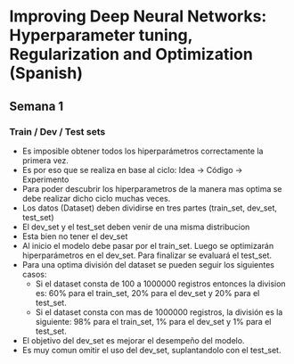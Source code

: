# Improving Deep Neural Networks: Hyperparameter tuning, Regularization and Optimization (Spanish)
## Semana 1
### Train / Dev / Test sets
* Es imposible obtener todos los hiperparámetros correctamente la primera vez.
* Es por eso que se realiza en base al ciclo: Idea -> Código -> Experimento
* Para poder descubrir los hiperparametros de la manera mas optima se debe realizar dicho ciclo muchas veces.
* Los datos (Dataset) deben dividirse en tres partes (train_set, dev_set, test_set)
* El dev_set y el test_set deben venir de una misma distribucion
* Esta bien no tener el dev_set
* Al inicio el modelo debe pasar por el train_set. Luego se optimizarán hiperparámetros en el dev_set. Para finalizar se evaluará el test_set.
* Para una optima división del dataset se pueden seguir los siguientes casos: 
    - Si el dataset consta de 100 a 1000000 registros entonces la division es: 60% para el train_set, 20% para el dev_set y 20% para el test_set.
    - Si el dataset consta con mas de 1000000 registros, la división es la siguiente: 98% para el train_set, 1% para el dev_set y 1% para el test_set.
* El objetivo del dev_set es mejorar el desempeño del modelo.
* Es muy comun omitir el uso del dev_set, suplantandolo con el test_set. 
